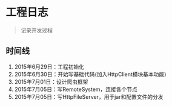 # 工程日志

> 记录开发过程

## 时间线

1. 2015年6月29日：工程初始化
2. 2015年6月30日：开始写基础代码(加入HttpClient模块基本功能)
3. 2015年7月01日：设计爬虫框架
4. 2015年7月05日：写RemoteSystem，连接各个节点
5. 2015年7月05日：写HttpFileServer，用于jar和配置文件的分发
